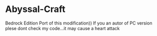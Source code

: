 # Abyssal-Craft
Bedrock Edition Port of this modification)) 
If you an autor of PC version plese dont check my code...it may cause a heart attack

